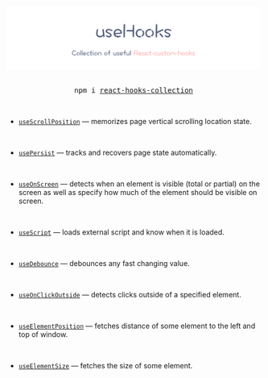 <div align="center">
  <img src="./banner.png">
  <br/>
  <br/>
  <pre>npm i <a href="https://www.npmjs.com/package/react-hooks-collection">react-hooks-collection</a></pre>
</div>
<br/>

- [`useScrollPosition`](./docs/useScrollPosition.md) &mdash; memorizes page vertical scrolling location state.

<br/>

- [`usePersist`](./docs/usePersist.md) &mdash; tracks and recovers page state automatically.

<br/>

- [`useOnScreen`](./docs/useOnScreen.md) &mdash; detects when an element is visible (total or partial) on the screen as well as specify how much of the element should be visible on screen.

<br/>

- [`useScript`](./docs/useScript.md) &mdash; loads external script and know when it is loaded.

<br/>

- [`useDebounce`](./docs/useDebounce.md) &mdash; debounces any fast changing value.

<br/>

- [`useOnClickOutside`](./docs/useOnClickOutside.md) &mdash; detects clicks outside of a specified element.

<br/>

- [`useElementPosition`](./docs/useElementPosition.md) &mdash; fetches distance of some element to the left and top of window.

<br/>

- [`useElementSize`](./docs/useElementLeft.md) &mdash; fetches the size of some element.

<br/>
